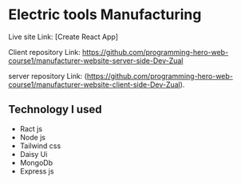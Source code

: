 # Electric tools Manufacturing

Live site Link: [Create React App]

Client repository Link: https://github.com/programming-hero-web-course1/manufacturer-website-server-side-Dev-Zual

server repository Link: (https://github.com/programming-hero-web-course1/manufacturer-website-client-side-Dev-Zual).

## Technology I used

- Ract js
- Node js
- Tailwind css
- Daisy Ui
- MongoDb
- Express js
